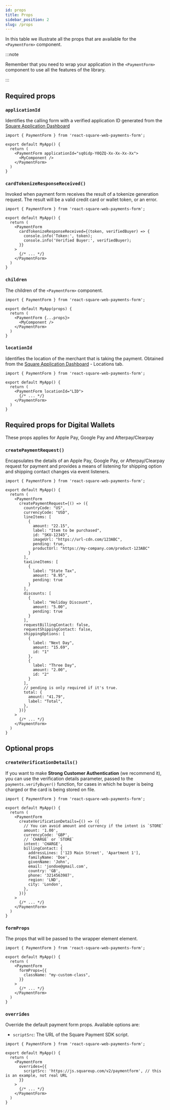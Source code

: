 ```yaml
---
id: props
title: Props
sidebar_position: 2
slug: /props
---
```


In this table we illustrate all the props that are available for the `<PaymentForm>` component.

:::note

Remember that you need to wrap your application in the `<PaymentForm>` component to use all the features of the library.

:::

## Required props

### `applicationId`

Identifies the calling form with a verified application ID generated from the [Square Application Dashboard](https://squareup.com/login?app=developer)

```tsx
import { PaymentForm } from 'react-square-web-payments-form';

export default MyApp() {
  return (
    <PaymentForm applicationId="sq0idp-Y0QZQ-Xx-Xx-Xx-Xx">
      <MyComponent />
    </PaymentForm>
  )
}
```

### `cardTokenizeResponseReceived()`

Invoked when payment form receives the result of a tokenize generation request. The result will be a valid credit card or wallet token, or an error.

```tsx
import { PaymentForm } from 'react-square-web-payments-form';

export default MyApp() {
  return (
    <PaymentForm
      cardTokenizeResponseReceived={(token, verifiedBuyer) => {
        console.info('Token:', token);
        console.info('Verified Buyer:', verifiedBuyer);
      }}
    >
      {/* ... */}
    </PaymentForm>
  )
}
```

### `children`

The children of the `<PaymentForm>` component.

```tsx
import { PaymentForm } from 'react-square-web-payments-form';

export default MyApp(props) {
  return (
    <PaymentForm {...props}>
      <MyComponent />
    </PaymentForm>
  )
}
```

### `locationId`

Identifies the location of the merchant that is taking the payment. Obtained from the [Square Application Dashboard](https://squareup.com/login?app=developer) - Locations tab.

```tsx
import { PaymentForm } from 'react-square-web-payments-form';

export default MyApp() {
  return (
    <PaymentForm locationId="LID">
      {/* ... */}
    </PaymentForm>
  )
}
```

## Required props for Digital Wallets

These props applies for Apple Pay, Google Pay and Afterpay/Clearpay

### `createPaymentRequest()`

Encapsulates the details of an Apple Pay, Google Pay, or Afterpay/Clearpay request for payment and provides a means of listening for shipping option and shipping contact changes via event listeners.

```tsx
import { PaymentForm } from 'react-square-web-payments-form';

export default MyApp() {
  return (
    <PaymentForm
      createPaymentRequest={() => ({
        countryCode: "US",
        currencyCode: "USD",
        lineItems: [
          {
            amount: "22.15",
            label: "Item to be purchased",
            id: "SKU-12345",
            imageUrl: "https://url-cdn.com/123ABC",
            pending: true,
            productUrl: "https://my-company.com/product-123ABC"
          }
        ],
        taxLineItems: [
          {
            label: "State Tax",
            amount: "8.95",
            pending: true
          }
        ],
        discounts: [
          {
            label: "Holiday Discount",
            amount: "5.00",
            pending: true
          }
        ],
        requestBillingContact: false,
        requestShippingContact: false,
        shippingOptions: [
          {
            label: "Next Day",
            amount: "15.69",
            id: "1"
          },
          {
            label: "Three Day",
            amount: "2.00",
            id: "2"
          }
        ],
        // pending is only required if it's true.
        total: {
          amount: "41.79",
          label: "Total",
        },
      })}
    >
      {/* ... */}
    </PaymentForm>
  )
}
```

## Optional props

### `createVerificationDetails()`

If you want to make **Strong Customer Authentication** (we recommend it), you can use the verification details parameter, passed to the `payments.verifyBuyer()` function, for cases in which he buyer is being charged or the card is being stored on file.

```tsx
import { PaymentForm } from 'react-square-web-payments-form';

export default MyApp() {
  return (
    <PaymentForm
      createVerificationDetails={() => ({
        // You can avoid amount and currency if the intent is `STORE`
        amount: '1.00',
        currencyCode: 'GBP',
        // `CHARGE` or `STORE`
        intent: 'CHARGE',
        billingContact: {
          addressLines: ['123 Main Street', 'Apartment 1'],
          familyName: 'Doe',
          givenName: 'John',
          email: 'jondoe@gmail.com',
          country: 'GB',
          phone: '3214563987',
          region: 'LND',
          city: 'London',
        },
      })}
    >
      {/* ... */}
    </PaymentForm>
  )
}
```

### `formProps`

The props that will be passed to the wrapper element element.

```tsx
import { PaymentForm } from 'react-square-web-payments-form';

export default MyApp() {
  return (
    <PaymentForm
      formProps={{
        className: "my-custom-class",
      }}
    >
      {/* ... */}
    </PaymentForm>
  )
}
```

### `overrides`

Override the default payment form props. Available options are:

- `scriptSrc`: The URL of the Square Payment SDK script.

```tsx
import { PaymentForm } from 'react-square-web-payments-form';

export default MyApp() {
  return (
    <PaymentForm
      overrides={{
        scriptSrc: 'https://js.squareup.com/v2/paymentform', // this is an example, not real URL
      }}
    >
      {/* ... */}
    </PaymentForm>
  )
}
```
